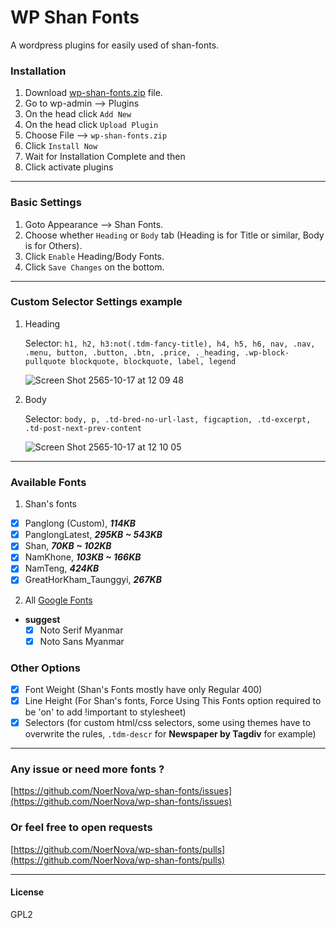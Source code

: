 # WP Shan Fonts
A wordpress plugins for easily used of shan-fonts.

### Installation
1. Download [wp-shan-fonts.zip](https://github.com/NoerNova/wp-shan-fonts/releases/download/v0.10.0-beta.2/wp-shan-fonts.zip) file.
2. Go to wp-admin --> Plugins
3. On the head click ```Add New```
4. On the head click ```Upload Plugin```
5. Choose File --> ```wp-shan-fonts.zip```
6. Click ```Install Now```
7. Wait for Installation Complete and then
8. Click activate plugins

---
### Basic Settings
1. Goto Appearance --> Shan Fonts.
2. Choose whether ```Heading``` or ```Body``` tab (Heading is for Title or similar, Body is for Others).
3. Click ```Enable``` Heading/Body Fonts.
4. Click ```Save Changes``` on the bottom.

---

### Custom Selector Settings example
1. Heading
   
   Selector:
   ```h1, h2, h3:not(.tdm-fancy-title), h4, h5, h6, nav, .nav, .menu, button, .button, .btn, .price, ._heading, .wp-block-pullquote blockquote, blockquote, label, legend```

   ![Screen Shot 2565-10-17 at 12 09 48](https://user-images.githubusercontent.com/9565672/196094094-250e6f42-15b7-42c9-b2d0-acfab6fd554f.png)


2. Body
   
   Selector:
   ```body, p, .td-bred-no-url-last, figcaption, .td-excerpt, .td-post-next-prev-content```

   ![Screen Shot 2565-10-17 at 12 10 05](https://user-images.githubusercontent.com/9565672/196094261-a5e1953f-3c69-4151-8abb-b0d6097b4a97.png)

---

### Available Fonts
1. Shan's fonts
  - [x] Panglong (Custom), ***114KB***
  - [x] PanglongLatest,  ***295KB ~ 543KB***
  - [x] Shan, ***70KB ~ 102KB***
  - [x] NamKhone, ***103KB ~ 166KB***
  - [x] NamTeng, ***424KB***
  - [x] GreatHorKham_Taunggyi, ***267KB***

2. All [Google Fonts](https://fonts.google.com/)
  * **suggest**
    - [x] Noto Serif Myanmar
    - [x] Noto Sans Myanmar

### Other Options
 - [x] Font Weight (Shan's Fonts mostly have only Regular 400)
 - [x] Line Height (For Shan's fonts, Force Using This Fonts option required to be 'on' to add !important to stylesheet)
 - [x] Selectors (for custom html/css selectors, some using themes have to overwrite the rules, ```.tdm-descr``` for **Newspaper by Tagdiv** for example)

---
### Any issue or need more fonts ?
[https://github.com/NoerNova/wp-shan-fonts/issues](https://github.com/NoerNova/wp-shan-fonts/issues)

### Or feel free to open requests
[https://github.com/NoerNova/wp-shan-fonts/pulls](https://github.com/NoerNova/wp-shan-fonts/pulls)

---
#### License
GPL2
